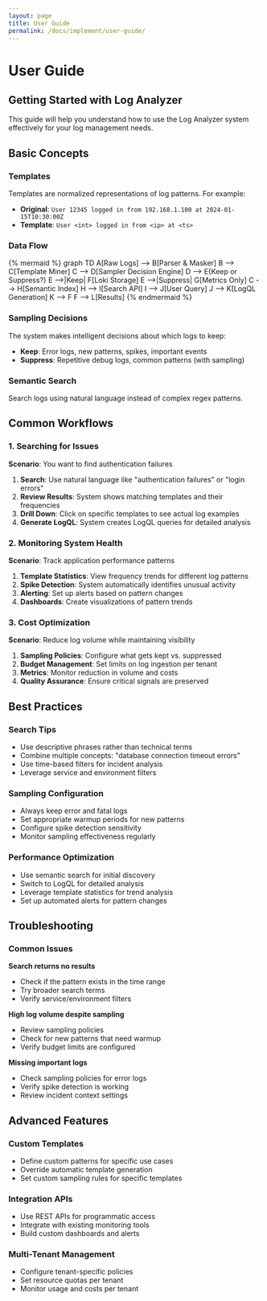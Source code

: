 ```yaml
---
layout: page
title: User Guide
permalink: /docs/implement/user-guide/
---
```


# User Guide

## Getting Started with Log Analyzer

This guide will help you understand how to use the Log Analyzer system effectively for your log management needs.

## Basic Concepts

### Templates
Templates are normalized representations of log patterns. For example:
- **Original**: `User 12345 logged in from 192.168.1.100 at 2024-01-15T10:30:00Z`
- **Template**: `User <int> logged in from <ip> at <ts>`

### Data Flow

{% mermaid %}
graph TD
    A[Raw Logs] --> B[Parser & Masker]
    B --> C[Template Miner]
    C --> D[Sampler Decision Engine]
    D --> E{Keep or Suppress?}
    E -->|Keep| F[Loki Storage]
    E -->|Suppress| G[Metrics Only]
    C --> H[Semantic Index]
    H --> I[Search API]
    I --> J[User Query]
    J --> K[LogQL Generation]
    K --> F
    F --> L[Results]
{% endmermaid %}

### Sampling Decisions
The system makes intelligent decisions about which logs to keep:
- **Keep**: Error logs, new patterns, spikes, important events
- **Suppress**: Repetitive debug logs, common patterns (with sampling)

### Semantic Search
Search logs using natural language instead of complex regex patterns.

## Common Workflows

### 1. Searching for Issues

**Scenario**: You want to find authentication failures

1. **Search**: Use natural language like "authentication failures" or "login errors"
2. **Review Results**: System shows matching templates and their frequencies
3. **Drill Down**: Click on specific templates to see actual log examples
4. **Generate LogQL**: System creates LogQL queries for detailed analysis

### 2. Monitoring System Health

**Scenario**: Track application performance patterns

1. **Template Statistics**: View frequency trends for different log patterns
2. **Spike Detection**: System automatically identifies unusual activity
3. **Alerting**: Set up alerts based on pattern changes
4. **Dashboards**: Create visualizations of pattern trends

### 3. Cost Optimization

**Scenario**: Reduce log volume while maintaining visibility

1. **Sampling Policies**: Configure what gets kept vs. suppressed
2. **Budget Management**: Set limits on log ingestion per tenant
3. **Metrics**: Monitor reduction in volume and costs
4. **Quality Assurance**: Ensure critical signals are preserved

## Best Practices

### Search Tips
- Use descriptive phrases rather than technical terms
- Combine multiple concepts: "database connection timeout errors"
- Use time-based filters for incident analysis
- Leverage service and environment filters

### Sampling Configuration
- Always keep error and fatal logs
- Set appropriate warmup periods for new patterns
- Configure spike detection sensitivity
- Monitor sampling effectiveness regularly

### Performance Optimization
- Use semantic search for initial discovery
- Switch to LogQL for detailed analysis
- Leverage template statistics for trend analysis
- Set up automated alerts for pattern changes

## Troubleshooting

### Common Issues

**Search returns no results**
- Check if the pattern exists in the time range
- Try broader search terms
- Verify service/environment filters

**High log volume despite sampling**
- Review sampling policies
- Check for new patterns that need warmup
- Verify budget limits are configured

**Missing important logs**
- Check sampling policies for error logs
- Verify spike detection is working
- Review incident context settings

## Advanced Features

### Custom Templates
- Define custom patterns for specific use cases
- Override automatic template generation
- Set custom sampling rules for specific templates

### Integration APIs
- Use REST APIs for programmatic access
- Integrate with existing monitoring tools
- Build custom dashboards and alerts

### Multi-Tenant Management
- Configure tenant-specific policies
- Set resource quotas per tenant
- Monitor usage and costs per tenant
